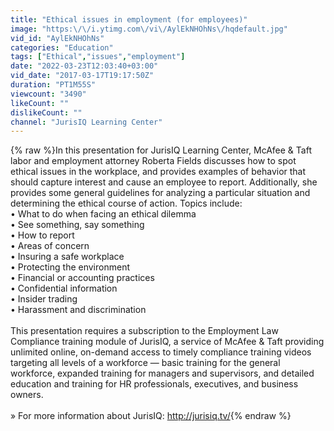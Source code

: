 ```yaml
---
title: "Ethical issues in employment (for employees)"
image: "https:\/\/i.ytimg.com\/vi\/AylEkNHOhNs\/hqdefault.jpg"
vid_id: "AylEkNHOhNs"
categories: "Education"
tags: ["Ethical","issues","employment"]
date: "2022-03-23T12:03:40+03:00"
vid_date: "2017-03-17T19:17:50Z"
duration: "PT1M55S"
viewcount: "3490"
likeCount: ""
dislikeCount: ""
channel: "JurisIQ Learning Center"
---
```

{% raw %}In this presentation for JurisIQ Learning Center, McAfee &amp; Taft labor and employment attorney Roberta Fields discusses how to spot ethical issues in the workplace, and provides examples of behavior that should capture interest and cause an employee to report. Additionally, she provides some general guidelines for analyzing a particular situation and determining the ethical course of action. Topics include:<br />• What to do when facing an ethical dilemma<br />• See something, say something<br />• How to report <br />• Areas of concern<br />• Insuring a safe workplace<br />• Protecting the environment<br />• Financial or accounting practices<br />• Confidential information <br />• Insider trading<br />• Harassment and discrimination <br /><br />This presentation requires a subscription to the Employment Law Compliance training module of JurisIQ, a service of McAfee &amp; Taft providing unlimited online, on-demand access to timely compliance training videos targeting all levels of a workforce — basic training for the general workforce, expanded training for managers and supervisors, and detailed education and training for HR professionals, executives, and business owners.<br /><br />» For more information about JurisIQ: <a rel="nofollow" target="blank" href="http://jurisiq.tv/">http://jurisiq.tv/</a>{% endraw %}
